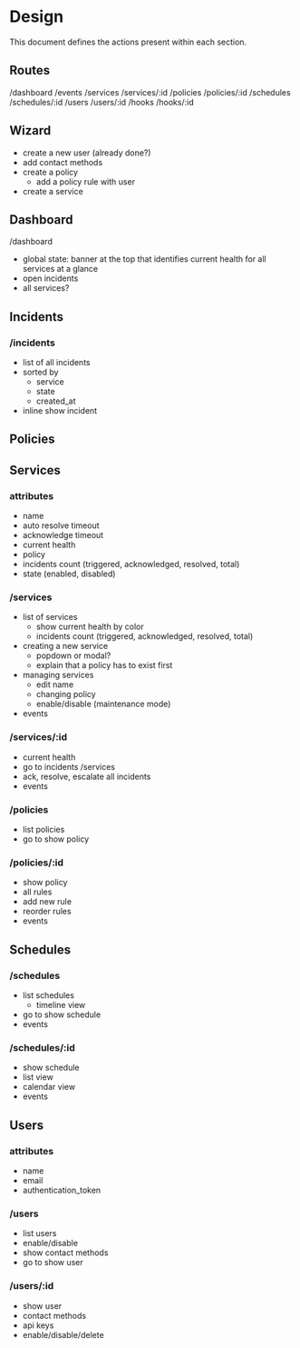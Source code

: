 # Design

This document defines the actions present within each section.

## Routes

/dashboard
/events
/services
/services/:id
/policies
/policies/:id
/schedules
/schedules/:id
/users
/users/:id
/hooks
/hooks/:id

## Wizard

- create a new user (already done?)
- add contact methods
- create a policy
  - add a policy rule with user
- create a service

## Dashboard
/dashboard
- global state: banner at the top that identifies current health for all services
  at a glance
- open incidents
- all services?

## Incidents


### /incidents
- list of all incidents
- sorted by
  - service
  - state
  - created_at
- inline show incident

## Policies

## Services

### attributes

- name
- auto resolve timeout
- acknowledge timeout
- current health
- policy
- incidents count (triggered, acknowledged, resolved, total)
- state (enabled, disabled)

### /services

- list of services
  - show current health by color
  - incidents count (triggered, acknowledged, resolved, total)
- creating a new service
  - popdown or modal?
  - explain that a policy has to exist first
- managing services
  - edit name
  - changing policy
  - enable/disable (maintenance mode)
- events

### /services/:id
- current health
- go to incidents /services
- ack, resolve, escalate all incidents
- events
### /policies

- list policies
- go to show policy

### /policies/:id
- show policy
- all rules
- add new rule
- reorder rules
- events

## Schedules

### /schedules
- list schedules
  - timeline view
- go to show schedule
- events
### /schedules/:id
- show schedule
- list view
- calendar view
- events

## Users

### attributes

- name
- email
- authentication_token

### /users
- list users
- enable/disable
- show contact methods
- go to show user

### /users/:id
- show user
- contact methods
- api keys
- enable/disable/delete

